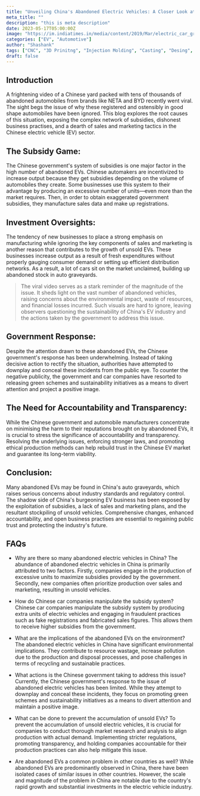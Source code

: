```yaml
---
title: "Unveiling China's Abandoned Electric Vehicles: A Closer Look at the Dark Side"
meta_title: ""
description: "this is meta description"
date: 2023-05-17T05:00:00Z
image: "https://im.indiatimes.in/media/content/2019/Mar/electric_car_graveyard_china_electric_car_waste_china_electric_car_rental_china_electric_car_rent_1553585134_725x725.jpg"
categories: ["EV", "Automotive"]
author: "Shashank"
tags: ["CNC", "3D Prinitng", "Injection Molding", "Casting", "Desing", "Software" ]
draft: false
---
```


## Introduction

A frightening video of a Chinese yard packed with tens of thousands of abandoned automobiles from brands like NETA and BYD recently went viral. The sight begs the issue of why these registered and ostensibly in good shape automobiles have been ignored. This blog explores the root causes of this situation, exposing the complex network of subsidies, dishonest business practises, and a dearth of sales and marketing tactics in the Chinese electric vehicle (EV) sector.

## The Subsidy Game:

The Chinese government's system of subsidies is one major factor in the high number of abandoned EVs. Chinese automakers are incentivized to increase output because they get subsidies depending on the volume of automobiles they create. Some businesses use this system to their advantage by producing an excessive number of units—even more than the market requires. Then, in order to obtain exaggerated government subsidies, they manufacture sales data and make up registrations.

## Investment Oversights:
The tendency of new businesses to place a strong emphasis on manufacturing while ignoring the key components of sales and marketing is another reason that contributes to the growth of unsold EVs. These businesses increase output as a result of fresh expenditures without properly gauging consumer demand or setting up efficient distribution networks. As a result, a lot of cars sit on the market unclaimed, building up abandoned stock in auto graveyards.

>The viral video serves as a stark reminder of the magnitude of the issue. It sheds light on the vast number of abandoned vehicles, raising concerns about the environmental impact, waste of resources, and financial losses incurred. Such visuals are hard to ignore, leaving observers questioning the sustainability of China's EV industry and the actions taken by the government to address this issue.

## Government Response:

Despite the attention drawn to these abandoned EVs, the Chinese government's response has been underwhelming. Instead of taking decisive action to rectify the situation, authorities have attempted to downplay and conceal these incidents from the public eye. To counter the negative publicity, the government and car companies have resorted to releasing green schemes and sustainability initiatives as a means to divert attention and project a positive image.

## The Need for Accountability and Transparency:

While the Chinese government and automobile manufacturers concentrate on minimising the harm to their reputations brought on by abandoned EVs, it is crucial to stress the significance of accountability and transparency. Resolving the underlying issues, enforcing stronger laws, and promoting ethical production methods can help rebuild trust in the Chinese EV market and guarantee its long-term viability.


## Conclusion:

Many abandoned EVs may be found in China's auto graveyards, which raises serious concerns about industry standards and regulatory control. The shadow side of China's burgeoning EV business has been exposed by the exploitation of subsidies, a lack of sales and marketing plans, and the resultant stockpiling of unsold vehicles. Comprehensive changes, enhanced accountability, and open business practises are essential to regaining public trust and protecting the industry's future.


## FAQs

- Why are there so many abandoned electric vehicles in China?
The abundance of abandoned electric vehicles in China is primarily attributed to two factors. Firstly, companies engage in the production of excessive units to maximize subsidies provided by the government. Secondly, new companies often prioritize production over sales and marketing, resulting in unsold vehicles.

- How do Chinese car companies manipulate the subsidy system?
Chinese car companies manipulate the subsidy system by producing extra units of electric vehicles and engaging in fraudulent practices such as fake registrations and fabricated sales figures. This allows them to receive higher subsidies from the government.

- What are the implications of the abandoned EVs on the environment?
The abandoned electric vehicles in China have significant environmental implications. They contribute to resource wastage, increase pollution due to the production and disposal processes, and pose challenges in terms of recycling and sustainable practices.

- What actions is the Chinese government taking to address this issue?
Currently, the Chinese government's response to the issue of abandoned electric vehicles has been limited. While they attempt to downplay and conceal these incidents, they focus on promoting green schemes and sustainability initiatives as a means to divert attention and maintain a positive image.

- What can be done to prevent the accumulation of unsold EVs?
To prevent the accumulation of unsold electric vehicles, it is crucial for companies to conduct thorough market research and analysis to align production with actual demand. Implementing stricter regulations, promoting transparency, and holding companies accountable for their production practices can also help mitigate this issue.

- Are abandoned EVs a common problem in other countries as well?
While abandoned EVs are predominantly observed in China, there have been isolated cases of similar issues in other countries. However, the scale and magnitude of the problem in China are notable due to the country's rapid growth and substantial investments in the electric vehicle industry.